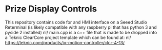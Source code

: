 # Prize Display Controls
This repository contains code for and HMI interface on a Seeed Studio Reterminal (is likely compatible with any raspberry pi that has python 3 and pyside 2 installed) nl/
main.cpp is a c++ file that is made to be dropped into a Teknic ClearCore project template which can be found at: nl/
https://teknic.com/products/io-motion-controller/clcr-4-13/
